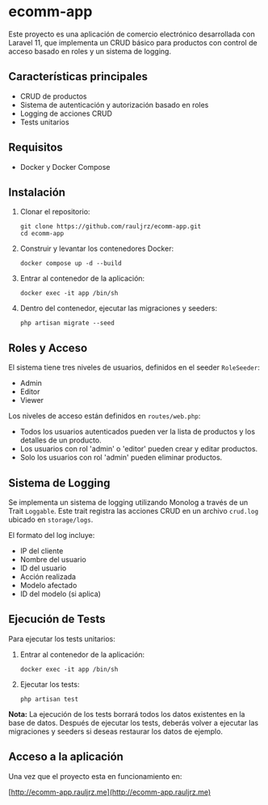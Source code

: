 # ecomm-app

Este proyecto es una aplicación de comercio electrónico desarrollada con Laravel 11, que implementa un CRUD básico para productos con control de acceso basado en roles y un sistema de logging.

## Características principales

- CRUD de productos
- Sistema de autenticación y autorización basado en roles
- Logging de acciones CRUD
- Tests unitarios

## Requisitos

- Docker y Docker Compose

## Instalación

1. Clonar el repositorio:
   ```
   git clone https://github.com/rauljrz/ecomm-app.git
   cd ecomm-app
   ```

2. Construir y levantar los contenedores Docker:
   ```
   docker compose up -d --build
   ```

3. Entrar al contenedor de la aplicación:
   ```
   docker exec -it app /bin/sh
   ```

4. Dentro del contenedor, ejecutar las migraciones y seeders:
   ```
   php artisan migrate --seed
   ```

## Roles y Acceso

El sistema tiene tres niveles de usuarios, definidos en el seeder `RoleSeeder`:

- Admin
- Editor
- Viewer

Los niveles de acceso están definidos en `routes/web.php`:

- Todos los usuarios autenticados pueden ver la lista de productos y los detalles de un producto.
- Los usuarios con rol 'admin' o 'editor' pueden crear y editar productos.
- Solo los usuarios con rol 'admin' pueden eliminar productos.

## Sistema de Logging

Se implementa un sistema de logging utilizando Monolog a través de un Trait `Loggable`. Este trait registra las acciones CRUD en un archivo `crud.log` ubicado en `storage/logs`.

El formato del log incluye:
- IP del cliente
- Nombre del usuario
- ID del usuario
- Acción realizada
- Modelo afectado
- ID del modelo (si aplica)

## Ejecución de Tests

Para ejecutar los tests unitarios:

1. Entrar al contenedor de la aplicación:
   ```
   docker exec -it app /bin/sh
   ```

2. Ejecutar los tests:
   ```
   php artisan test
   ```

**Nota:** La ejecución de los tests borrará todos los datos existentes en la base de datos. Después de ejecutar los tests, deberás volver a ejecutar las migraciones y seeders si deseas restaurar los datos de ejemplo.

## Acceso a la aplicación

Una vez que el proyecto esta en funcionamiento en:

[http://ecomm-app.rauljrz.me](http://ecomm-app.rauljrz.me)

